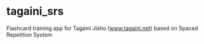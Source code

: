 # tagaini_srs
Flashcard training app for Tagaini Jisho (www.tagaini.net) based on Spaced Repetition System
